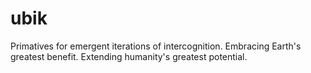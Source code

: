 ubik
====

Primatives for emergent iterations of intercognition. Embracing Earth's greatest benefit.
Extending humanity's greatest potential.
